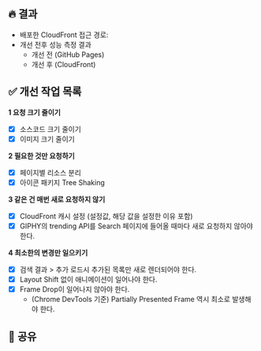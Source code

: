 ## 🔥 결과

<!-- 개선 목표에 있는 측정 항목들에 대해 개선 작업 전/후의 성능 측정 결과를 적어주세요. -->

- 배포한 CloudFront 접근 경로:
- 개선 전후 성능 측정 결과
  - 개선 전 (GitHub Pages)
  - 개선 후 (CloudFront)

## ✅ 개선 작업 목록

<!-- 각 요구사항을 위해 어떤 개선 작업을 진행했는지 적어주세요
코드 변경사항으로 확인하기 어려운 CloudFront 설정 사항 등은 리뷰어가 확인할 수 있게 스크린샷이나 적용한 항목들을 적어주면 좋겠지요? 🙂
-->

**1 요청 크기 줄이기**

- [x] 소스코드 크기 줄이기
- [x] 이미지 크기 줄이기

**2 필요한 것만 요청하기**

- [x] 페이지별 리소스 분리
- [x] 아이콘 패키지 Tree Shaking

**3 같은 건 매번 새로 요청하지 않기**

- [x] CloudFront 캐시 설정 (설정값, 해당 값을 설정한 이유 포함)
- [x] GIPHY의 trending API를 Search 페이지에 들어올 때마다 새로 요청하지 않아야 한다.

**4 최소한의 변경만 일으키기**

- [x] 검색 결과 > 추가 로드시 추가된 목록만 새로 렌더되어야 한다.
- [x] Layout Shift 없이 애니메이션이 일어나야 한다.
- [x] Frame Drop이 일어나지 않아야 한다.
  - (Chrome DevTools 기준) Partially Presented Frame 역시 최소로 발생해야 한다.

## 🧐 공유

<!-- 작업하면서 든 생각, 질문, 새롭게 학습하거나 시도해본 내용 등등 공유할 사항이 있다면 자유롭게 적어주세요 -->
